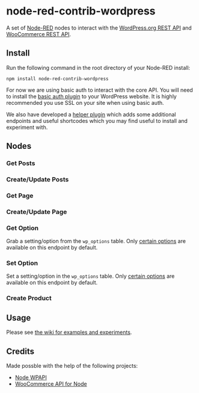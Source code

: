 # node-red-contrib-wordpress

A set of [Node-RED](https://nodered.org/)</a> nodes to interact with the [WordPress.org REST API](https://developer.wordpress.org/rest-api/) and [WooCommerce REST API](http://woocommerce.github.io/woocommerce-rest-api-docs/).

## Install

Run the following command in the root directory of your Node-RED install:

    npm install node-red-contrib-wordpress
	
For now we are using basic auth to interact with the core API. You will need to install the [basic auth plugin](https://github.com/wp-api/basic-auth) to your WordPress website. It is highly recommended you use SSL on your site when using basic auth.

We also have developed a [helper plugin](https://github.com/automattic/node-red-wordpress) which adds some additional endpoints and useful shortcodes which you may find useful to install and experiment with.

## Nodes

### Get Posts

### Create/Update Posts

### Get Page

### Create/Update Page

### Get Option

Grab a setting/option from the `wp_options` table. Only [certain options](https://developer.wordpress.org/rest-api/reference/settings/#arguments) are available on this endpoint by default.

### Set Option

Set a setting/option in the `wp_options` table. Only [certain options](https://developer.wordpress.org/rest-api/reference/settings/#arguments) are available on this endpoint by default.

### Create Product

## Usage

Please see [the wiki for examples and experiments](https://github.com/Automattic/node-red-contrib-wordpress/wiki).

## Credits

Made possble with the help of the following projects:

* [Node WPAPI](https://github.com/WP-API/node-wpapi)
* [WooCommerce API for Node](https://github.com/woocommerce/wc-api-node)
